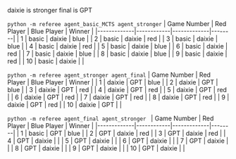 daixie is stronger
final is GPT

`python -m referee agent_basic_MCTS agent_stronger`
| Game Number | Red Player | Blue Player | Winner |
|-------------|------------|-------------|--------|
| 1           | basic      | daixie      | blue   |
| 2           | basic      | daixie      | red    |
| 3           | basic      | daixie      | blue   |
| 4           | basic      | daixie      | red    |
| 5           | basic      | daixie      | blue   |
| 6           | basic      | daixie      | red    |
| 7           | basic      | daixie      | blue   |
| 8           | basic      | daixie      | blue   |
| 9           | basic      | daixie      | red    |
| 10          | basic      | daixie      |    |

`python -m referee agent_stronger agent_final`
| Game Number | Red Player | Blue Player | Winner |
| 1           | daixie     | GPT         | blue   |
| 2           | daixie     | GPT         | blue   |
| 3           | daixie     | GPT         | red    |
| 4           | daixie     | GPT         | red    |
| 5           | daixie     | GPT         | red    |
| 6           | daixie     | GPT         | red    |
| 7           | daixie     | GPT         | red    |
| 8           | daixie     | GPT         | red    |
| 9           | daixie     | GPT         | red    |
| 10          | daixie     | GPT         |    |

`python -m referee agent_final agent_stronger `
| Game Number | Red Player | Blue Player | Winner |
|-------------|------------|-------------|--------|
| 1           | basic      | GPT         | blue   |
| 2           | GPT        | daixie      | red    |
| 3           | GPT        | daixie      | red    |
| 4           | GPT        | daixie      |    |
| 5           | GPT        | daixie      |    |
| 6           | GPT        | daixie      |    |
| 7           | GPT        | daixie      |    |
| 8           | GPT        | daixie      |    |
| 9           | GPT        | daixie      |    |
| 10          | GPT        | daixie      |    |

